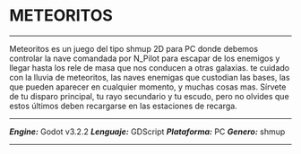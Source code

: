 # METEORITOS
***
Meteoritos es un juego del tipo shmup 2D para PC donde debemos controlar la nave comandada por N_Pilot para escapar de los enemigos y llegar hasta los rele de masa que nos conducen a otras galaxias.
te cuidado con la lluvia de meteoritos, las naves enemigas que custodian las bases, las que pueden aparecer en cualquier momento, y muchas cosas mas.
Sírvete de tu disparo principal, tu rayo secundario y tu escudo, pero no olvides que estos últimos deben recargarse en las estaciones de recarga.
***

***Engine:*** Godot v3.2.2
***Lenguaje:*** GDScript
***Plataforma:*** PC
***Genero:*** shmup
***
